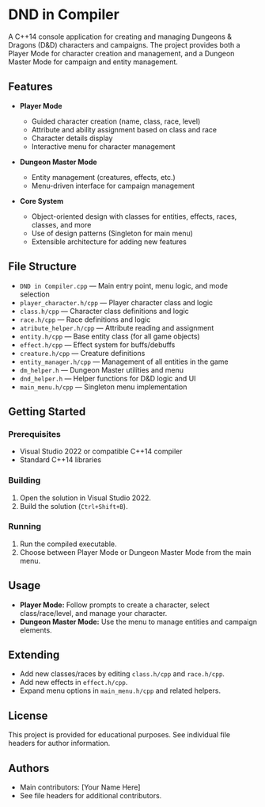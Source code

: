 # DND in Compiler

A C++14 console application for creating and managing Dungeons & Dragons (D&D) characters and campaigns. The project provides both a Player Mode for character creation and management, and a Dungeon Master Mode for campaign and entity management.

## Features

- **Player Mode**
  - Guided character creation (name, class, race, level)
  - Attribute and ability assignment based on class and race
  - Character details display
  - Interactive menu for character management

- **Dungeon Master Mode**
  - Entity management (creatures, effects, etc.)
  - Menu-driven interface for campaign management

- **Core System**
  - Object-oriented design with classes for entities, effects, races, classes, and more
  - Use of design patterns (Singleton for main menu)
  - Extensible architecture for adding new features

## File Structure

- `DND in Compiler.cpp` — Main entry point, menu logic, and mode selection
- `player_character.h/cpp` — Player character class and logic
- `class.h/cpp` — Character class definitions and logic
- `race.h/cpp` — Race definitions and logic
- `atribute_helper.h/cpp` — Attribute reading and assignment
- `entity.h/cpp` — Base entity class (for all game objects)
- `effect.h/cpp` — Effect system for buffs/debuffs
- `creature.h/cpp` — Creature definitions
- `entity_manager.h/cpp` — Management of all entities in the game
- `dm_helper.h` — Dungeon Master utilities and menu
- `dnd_helper.h` — Helper functions for D&D logic and UI
- `main_menu.h/cpp` — Singleton menu implementation

## Getting Started

### Prerequisites

- Visual Studio 2022 or compatible C++14 compiler
- Standard C++14 libraries

### Building

1. Open the solution in Visual Studio 2022.
2. Build the solution (`Ctrl+Shift+B`).

### Running

1. Run the compiled executable.
2. Choose between Player Mode or Dungeon Master Mode from the main menu.

## Usage

- **Player Mode:** Follow prompts to create a character, select class/race/level, and manage your character.
- **Dungeon Master Mode:** Use the menu to manage entities and campaign elements.

## Extending

- Add new classes/races by editing `class.h/cpp` and `race.h/cpp`.
- Add new effects in `effect.h/cpp`.
- Expand menu options in `main_menu.h/cpp` and related helpers.

## License

This project is provided for educational purposes. See individual file headers for author information.

## Authors

- Main contributors: [Your Name Here]
- See file headers for additional contributors.

